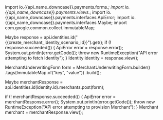 import io.{{api_name_downcase}}.payments.forms.*;
import io.{{api_name_downcase}}.payments.views.*;
import io.{{api_name_downcase}}.payments.interfaces.ApiError;
import io.{{api_name_downcase}}.payments.interfaces.Maybe;
import com.google.common.collect.ImmutableMap;

Maybe<Identity> response = api.identities.id("{{create_merchant_identity_scenario_id}}").get();
if (! response.succeeded()) {
    ApiError error = response.error();
    System.out.println(error.getCode());
    throw new RuntimeException("API error attempting to fetch Identity");
}
Identity identity = response.view();

MerchantUnderwritingForm form = MerchantUnderwritingForm.builder()
    .tags(ImmutableMap.of("key", "value"))
    .build();

Maybe<Merchant> merchantResponse = api.identities.id(identity.id).merchants.post(form);

if (! merchantResponse.succeeded()) {
            ApiError error = merchantResponse.error();
            System.out.println(error.getCode());
            throw new RuntimeException("API error attempting to provision Merchant");
        }
Merchant merchant = merchantResponse.view();
